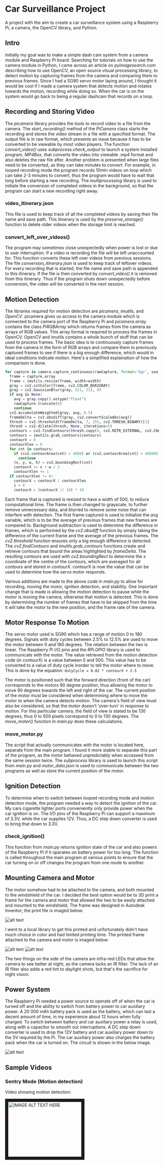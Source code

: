 # Car Surveillance Project
A project with the aim to create a car surveillance system using a Raspberry Pi, a camera, the OpenCV library, and Python.

## Intro
Initially my goal was to make a simple dash cam system from a camera module and Raspberry Pi board. Searching for
tutorials on how to use the camera module in Python, I came across an article on *pyimagesearch.com* describing how to use
OpenCV, an open source visual processing library, to detect motion by capturing frames from the camera and comparing them to previous frames. Since I had a SG90 servo motor laying around, I thought it would be cool if I made a camera system that detects motion
and rotates towards the motion, recording while doing so. When the car is on the system would go back to being a regular
dashcam that records on a loop.

## Recording and Storing Video
The *picamera* library provides the tools to record video to a file from the camera. The *start_recording()* method of the *PiCamera* class starts the recording and stores the video stream in a file with a specified format. The output file is in raw format, which presents an issue because it has to be converted to be viewable by most video players. The function *convert_video()* uses *subprocess.check_output* to launch a system installed program, *MP4Box*, that converts the video into viewable .mp4 format and also deletes the raw file after. Another problem is presented when large files need to be converted, as they can take minutes to convert. For example, in looped recording mode the program records 10min videos on loop which can take 2-3 minutes to convert, thus the program would have to wait that long before starting a new recording. The *multiprocessing* library is used to initiate the conversion of completed videos in the background, so that the program can start a new recording right away.

### video_itinerary.json
This file is used to keep track of all the completed videos by saving their file name and save path. This itinerary is used by the *preserve_storage()* function to delete older videos when the storage limit is reached.

### convert_left_over_videos()
The program may sometimes close unexpectedly when power is lost or due to user interruption. If a video is recording the file will be left unaccounted for. This function converts these left over videos from previous sessions. The file *conversion_itinerary.json* is used to keep track of leftover videos. For every recording that is started, the file name and save path is appended to this itinerary. If the file is then converted by *convert_video()* it is removed from this itinerary. Thus if the program shuts down unexpectedly before conversion, the video will be converted in the next session. 

## Motion Detection
The libraries required for motion detection are *picamera*, *imutils*, and *OpenCV*. picamera gives us access
to the camera module which is connected to the camera port of the Raspberry Pi and *picamera.array* contains the class
*PiRGBArray* which returns frames from the camera as arrays of RGB values. This array format is required to process the frames in OpenCV. OpenCV and imutils contains a whole bunch of stuff that can be used to process frames. The basic idea is to continuously capture frames from the camera in the form of RGB arrays and compare them to previously captured frames to see if there is a big enough difference, which would in ideal conditions indicate motion. Here's a simplified explaination of how the comparison is done. 
```python
for capture in camera.capture_continuous(rawCapture, format='bgr', use_video_port=True):
  frame = capture.array
  frame = imutils.resize(frame, width=width)  
  gray = cv2.cvtColor(frame, cv2.COLOR_BGR2GRAY) 
  gray = cv2.GaussianBlur(gray, (21, 21), 0)
  if avg is None:
    avg = gray.copy().astype("float")
    rawCapture.truncate(0)
    continue
  cv2.accumulateWeighted(gray, avg, 0.5)
  frameDelta = cv2.absdiff(gray, cv2.convertScaleAbs(avg))
  thresh = cv2.threshold(frameDelta, 7, 255, cv2.THRESH_BINARY)[1]
  thresh = cv2.dilate(thresh, None, iterations=5)
  contours = cv2.findContours(thresh.copy(), cv2.RETR_EXTERNAL, cv2.CHAIN_APPROX_SIMPLE)
  contours = imutils.grab_contours(contours)
  contourX = 0
  contourXlen = 0
  for cnt in contours:
    if (cv2.contourArea(cnt) < 4000) or (cv2.contourArea(cnt) > 40000):
      continue
    (x, y, w, h) = cv2.boundingRect(cnt)
    contourX += x + w / 2
    contourXlen += 1
  if contourXlen != 0:
    contourX = contourX / contourXlen
    i = 0
    contourX = (contourX // 10) * 10
```
Each frame that is captured is resized to have a width of 500, to reduce computational time. The frame is then changed to grayscale, to further remove unnecessary data, and blurred to remove some noise that can interfere with detection. The first frame captured is used to initialize the *avg* variable, which is to be the average of previous frames that new frames are compared to. Background subtraction is used to determine the difference in frames, which is performed by the *cv2.absdiff* function by simply taking the difference of the current frame and the average of the previous frames. The *cv2.threshold* function ensures only a big enough difference is detected. The *cv2.findContours* and *imutils.grab_contours* functions create and retrieve contours that bound the areas highlighted by *frameDelta*. The resulting contours are used with *cv2.boundingRect* to determine the x coordinate of the centre of the contours, which are averaged for all contours and stored in *contourX*. contourX is now the value that can be used to determine how the servo motor responds.

Various additions are made to the above code in *main.py* to allow for recording, moving the motor, ignition detection, and stability. One important change that is made is allowing the motion detection to pause while the motor is moving the camera, otherwise that motion is detected. This is done by determining the number of frames that have to be skipped from the time it will take the motor to the new position, and the frame rate of the camera.

## Motor Response To Motion
The servo motor used is SG90 which has a range of motion 0 to 180 degrees. Signals with duty cycles between 2.5% to 12.5% are used to move the motor between 0 and 180 degrees. The relation between the two is linear. The Raspberry Pi I/O pins and the *RPi.GPIO* library is used to communicate with the motor. The value retrieved from the motion detection code (in contourX) is a value between 0 and 500. This value has to be converted to a value of duty cycle inorder to tell the motor where to move. This is done by the equation: `dutyCycle = 0.02 * contourX + 2.5`

The motor is positioned such that the forward direction (front of the car) corresponds to the motors 90 degree position, thus allowing the motor to move 90 degrees towards the left and right of the car. The current position of the motor must be considered when determining where to move the motor to when the camera detects motion. The camera's field of view must also be considered, so that the motor doesn't 'over-turn' in response to motion. For this particular camera, the field of view is stated to be 130 degrees, thus 0 to 500 pixels correspond to 0 to 130 degrees. The *move_motor()* function in *main.py* does these calculations.

### move_motor.py
The script that actually communicates with the motor is located here, separate from the main program. I found it more stable to separate this part of the program, as the motor behaved unpredictably when accessed from the same session twice. The *subprocess* library is used to launch this script from *main.py* and *motor_data.json* is used to communicate between the two programs as well as store the current position of the motor. 

## Ignition Detection
To determine when to switch between looped recording mode and motion detection mode, the program needed a way to detect the ignition of the car. My cars cigarette lighter ports conveniently only provide power when the car ignition is on. The I/O pins of the Raspberry Pi can support a maximum of 3.3V, while the car supplies 12V. Thus, a DC step down converter is used to bring that down to 3.3V.

### check_ignition()
This function from *main.py* returns ignition state of the car and also powers of the Raspberry Pi if it operates on battery power for too long. The function is called throughout the main program at various points to ensure that the car turning on or off changes the program from one mode to another.

## Mounting Camera and Motor
The motor somehow had to be attached to the camera, and both mounted to the windshield of the car. I decided the best option would be to 3D print a frame for the camera and motor that allowed the two to be easily attached and mounted to the windshield. The frame was designed in Autodesk Inventor; the print file is imaged below:

![alt text](https://github.com/khans155/car_survaillance_project/blob/master/src/3d_print_image.PNG)

I went to a local library to get this printed and unfortunately didn't have much choice in color and had limited printing time. The printed frame attached to the camera and motor is imaged below:

![alt text](https://github.com/khans155/car_survaillance_project/blob/master/src/device_image.jpg)
![alt text](https://github.com/khans155/car_survaillance_project/blob/master/src/device.jpg)

The two things on the side of the camera are infra-red LEDs that allow the camera to see better at night, as the camera lacks an IR filter. The lack of an IR filter also adds a red tint to daylight shots, but that's the sacrifice for night vision. 

## Power System
The Raspberry Pi needed a power source to operate off of when the car is turned off and the ability to switch from battery power to car auxiliary power. A 20 000 mAh battery pack is used as the battery, which can last a decent amount of time, in my experience about 12 hours when fully charged. To switch between battery and car auxiliary power a relay is used, along with a capacitor to smooth out interruptions. A DC step down converter is used to drop the 12V battery and car auxiliary power down to the 5V required by the Pi. The car auxiliary power also charges the battery pack when the car is turned on. The circuit is shown in the below image. 

![alt text](https://github.com/khans155/car_survaillance_project/blob/master/src/power_circuit.jpg)

## Sample Videos

### Sentry Mode (Motion detection)
Video showing motion detection:

<a href="http://www.youtube.com/watch?feature=player_embedded&v=YG40hayJGPUg 
" target="_blank"><img src="http://img.youtube.com/vi/G40hayJGPUg/0.jpg" 
alt="IMAGE ALT TEXT HERE" width="240" height="180" border="10" /></a>


